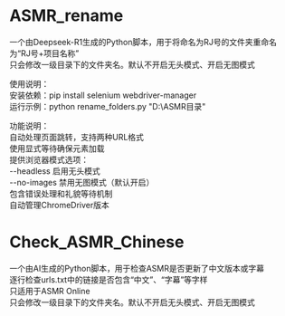 # ASMR_rename
一个由Deepseek-R1生成的Python脚本，用于将命名为RJ号的文件夹重命名为“RJ号+项目名称”  
只会修改一级目录下的文件夹名。默认不开启无头模式、开启无图模式  
  
使用说明：  
安装依赖：pip install selenium webdriver-manager  
运行示例：python rename_folders.py "D:\ASMR目录"  

功能说明：  
自动处理页面跳转，支持两种URL格式  
使用显式等待确保元素加载  
提供浏览器模式选项：  
--headless 启用无头模式  
--no-images 禁用无图模式（默认开启）  
包含错误处理和礼貌等待机制  
自动管理ChromeDriver版本  

# Check_ASMR_Chinese
一个由AI生成的Python脚本，用于检查ASMR是否更新了中文版本或字幕  
逐行检查urls.txt中的链接是否包含“中文”、“字幕”等字样  
只适用于ASMR Online  
只会修改一级目录下的文件夹名。默认不开启无头模式、开启无图模式
